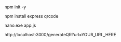 npm init -y

npm install express qrcode

nano.exe app.js

http://localhost:3000/generateQR?url=YOUR_URL_HERE
